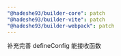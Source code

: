 ```yaml
---
"@hadeshe93/builder-core": patch
"@hadeshe93/builder-vite": patch
"@hadeshe93/builder-webpack": patch
---
```


补充完善 defineConfig 能接收函数
